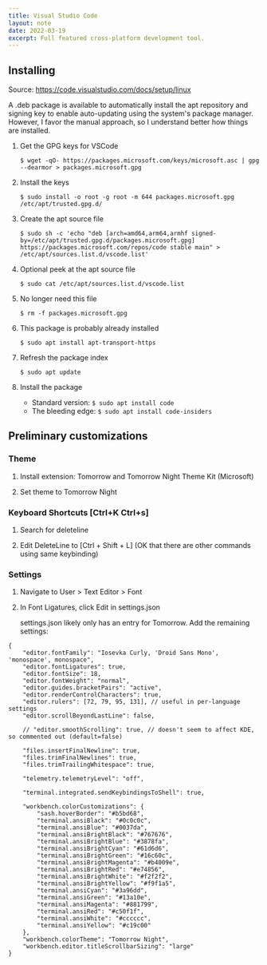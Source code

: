 ```yaml
---
title: Visual Studio Code
layout: note
date: 2022-03-19
excerpt: Full featured cross-platform development tool.
---
```


## Installing

Source: https://code.visualstudio.com/docs/setup/linux

A .deb package is available to automatically install the apt repository and signing key to enable auto-updating using the system's package manager. However, I favor the manual approach, so I understand better how things are installed.

1. Get the GPG keys for VSCode
    ```shell
    $ wget -qO- https://packages.microsoft.com/keys/microsoft.asc | gpg --dearmor > packages.microsoft.gpg
    ```

2. Install the keys
    ```shell
    $ sudo install -o root -g root -m 644 packages.microsoft.gpg /etc/apt/trusted.gpg.d/
    ```

3. Create the apt source file
    ```shell
    $ sudo sh -c 'echo "deb [arch=amd64,arm64,armhf signed-by=/etc/apt/trusted.gpg.d/packages.microsoft.gpg] https://packages.microsoft.com/repos/code stable main" > /etc/apt/sources.list.d/vscode.list'
    ```

4. Optional peek at the apt source file
    ```shell
    $ sudo cat /etc/apt/sources.list.d/vscode.list
    ```

5. No longer need this file
    ```shell
    $ rm -f packages.microsoft.gpg
    ```

6. This package is probably already installed
    ```shell
    $ sudo apt install apt-transport-https
    ```

7. Refresh the package index
    ```shell
    $ sudo apt update
    ```

8. Install the package
    - Standard version: `$ sudo apt install code`
    - The bleeding edge: `$ sudo apt install code-insiders`

## Preliminary customizations

### Theme

1. Install extension: Tomorrow and Tomorrow Night Theme Kit (Microsoft)

2. Set theme to Tomorrow Night

### Keyboard Shortcuts [Ctrl+K Ctrl+s]

1. Search for deleteline

2. Edit DeleteLine to [Ctrl + Shift + L] (OK that there are other commands using same keybinding)

### Settings

1. Navigate to User > Text Editor > Font

2. In Font Ligatures, click Edit in settings.json

    settings.json likely only has an entry for Tomorrow. Add the remaining settings:

```jsonc
{
    "editor.fontFamily": "Iosevka Curly, 'Droid Sans Mono', 'monospace', monospace",
    "editor.fontLigatures": true,
    "editor.fontSize": 18,
    "editor.fontWeight": "normal",
    "editor.guides.bracketPairs": "active",
    "editor.renderControlCharacters": true,
    "editor.rulers": [72, 79, 95, 131], // useful in per-language settings
    "editor.scrollBeyondLastLine": false,

    // "editor.smoothScrolling": true, // doesn't seem to affect KDE, so commented out (default=false)

    "files.insertFinalNewline": true,
    "files.trimFinalNewlines": true,
    "files.trimTrailingWhitespace": true,

    "telemetry.telemetryLevel": "off",

    "terminal.integrated.sendKeybindingsToShell": true,

    "workbench.colorCustomizations": {
        "sash.hoverBorder": "#b5bd68",
        "terminal.ansiBlack": "#0c0c0c",
        "terminal.ansiBlue": "#0037da",
        "terminal.ansiBrightBlack": "#767676",
        "terminal.ansiBrightBlue": "#3878fa",
        "terminal.ansiBrightCyan": "#61d6d6",
        "terminal.ansiBrightGreen": "#16c60c",
        "terminal.ansiBrightMagenta": "#b4009e",
        "terminal.ansiBrightRed": "#e74856",
        "terminal.ansiBrightWhite": "#f2f2f2",
        "terminal.ansiBrightYellow": "#f9f1a5",
        "terminal.ansiCyan": "#3a96dd",
        "terminal.ansiGreen": "#13a10e",
        "terminal.ansiMagenta": "#881799",
        "terminal.ansiRed": "#c50f1f",
        "terminal.ansiWhite": "#cccccc",
        "terminal.ansiYellow": "#c19c00"
    },
    "workbench.colorTheme": "Tomorrow Night",
    "workbench.editor.titleScrollbarSizing": "large"
}
```

